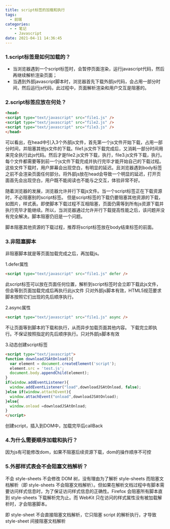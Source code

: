 ```yaml
---
title: script标签的加载和执行
tags:
  - 前端
categories:
  - - 笔记
    - Javascript
date: 2021-04-11 14:36:45
---
```


### 1.script标签是如何加载的？

+ 当浏览器遇到一个script标签时，会暂停页面渲染，运行javascript代码，然后再继续解析渲染页面；
+ 当遇到外部javascript脚本时，浏览器首先下载外部js代码，会占用一部分时间，然后运行js代码，此过程中，页面解析渲染和用户交互是阻塞的。

### 2.script标签应放在何处？

```html
<head>
<script type="text/javascript" src="file1.js" />
<script type="text/javascript" src="file2.js" />
<script type="text/javascript" src="file3.js" />
</head>
```

可以看出，在head中引入3个外部js文件，首先第一个js文件开始下载，占用一部分时间，并阻塞其他js文件的下载。file1.js文件下载完成后，又消耗一部分时间用来完全执行此js代码。然后才是file2.js文件下载，执行，file3.js文件下载，执行。每个文件都需要等到前一个js文件下载完成并执行完毕才能开始自己的下载过程。这些文件下载时，用户屏幕会出现空白，有明显的延迟。且浏览器遇到body标签之前不会渲染页面任何部分。将外部js放在head会导致一个明显的延迟，打开页面首先会出现空白，用户既不能阅读也不能与之交互，体验非常不好。

随着浏览器的发展，浏览器允许并行下载js文件。当一个script标签正在下载资源时，不必阻塞别的script标签。
但是script标签的下载仍要阻塞其他资源的下载，如图片，样式表。即使脚本下载过程不互相阻塞，页面仍需等到所有js资源下载并执行完毕才能继续。所以，当浏览器通过允许并行下载提高性能之后，该问题并没有完全解决。脚本阻塞仍旧是一个问题。

脚本阻塞其他资源的下载过程，推荐将script标签放在body结束标签的前面。

### 3.非阻塞脚本

非阻塞脚本就是等页面加载完成之后，再加载js。

1.defer属性

```html
<script type="text/javascript" src="file1.js" defer />
```

此script标签可以放在页面任何位置，解析到script标签时会立即下载此js文件，但会等到页面加载完成后再执行此js文件
只对外部js脚本有效，HTML5规范要求脚本按照它们出现的先后顺序执行。

2.async属性

```html
<script type="text/javascript" src="file1.js" async />
```

不让页面等到脚本的下载和执行，从而异步加载页面其他内容。
下载完立即执行。不保证按照指定的先后顺序执行。只对外部js脚本有效

3.动态创建script标签

```html
<script type="text/javascript">
function downloadJSAtOnload(){
  var element = document.createElement('script');
  element.src = 'test.js';
  document.body.appendChild(element);
}
if(window.addEventListener){
  window.addEventListener("load",downloadJSAtOnload, false);
}else if(window.attachEvent){
  window.attachEvent("onload",downloadJSAtOnload);  
}else{
  window.onload =downloadJSAtOnload; 
}
</script>
```

创建script，插入到DOM中，加载完毕后callBack

### 4.为什么需要顺序加载和执行？

因为js有可能修改dom，如果不阻塞后续资源下载，dom的操作顺序不可控

### 5.外部样式表会不会阻塞文档解析？

不会
style-sheets 不会修改 DOM 树，没有理由为了解析 style-sheets 而阻塞文档解析（即 style-sheets 不会阻塞文档解析）。但如果在解析文档过程中有脚本需要访问样式信息时，为了保证访问样式信息的正确性。Firefox 会阻塞所有脚本直到 style-sheets 下载解析完为止。而 WebKit 只在访问的样式属性没有被加载解析时，才会阻塞脚本。

即 style-sheet 不会直接阻塞文档解析，它只阻塞 script 的解析执行，才导致 style-sheet 间接阻塞文档解析
